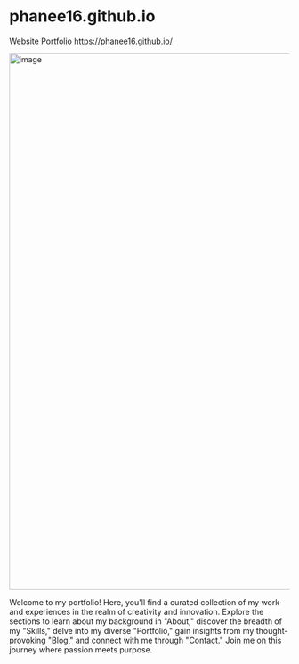 # phanee16.github.io
Website Portfolio
https://phanee16.github.io/

<img width="964" alt="image" src="https://github.com/phanee16/phanee16.github.io/assets/47351536/ed7b3ccc-499f-4a63-835b-23388de519a3">

Welcome to my portfolio! Here, you'll find a curated collection of my work and experiences in the realm of creativity and innovation. Explore the sections to learn about my background in "About," discover the breadth of my "Skills," delve into my diverse "Portfolio," gain insights from my thought-provoking "Blog," and connect with me through "Contact." Join me on this journey where passion meets purpose.
